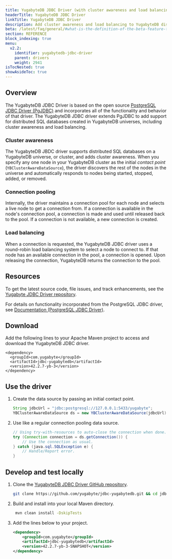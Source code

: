 ```yaml
---
title: YugabyteDB JDBC Driver (with cluster awareness and load balancing)
headerTitle: YugabyteDB JDBC Driver
linkTitle: YugabyteDB JDBC Driver
description: Add cluster awareness and load balancing to YugabyteDB distributed SQL databases 
beta: /latest/faq/general/#what-is-the-definition-of-the-beta-feature-tag
section: REFERENCE
block_indexing: true
menu:
  v2.2:
    identifier: yugabytedb-jdbc-driver
    parent: drivers
    weight: 2941
isTocNested: true
showAsideToc: true
---
```


## Overview

The YugabyteDB JDBC Driver is based on the open source [PostgreSQL JDBC Driver (PgJDBC)](https://github.com/pgjdbc/pgjdbc) and incorporates all of the functionality and behavior of that driver. The YugabyteDB JDBC driver extends PgJDBC to add support for distributed SQL databases created in YugabyteDB universes, including cluster awareness and load balancing.

### Cluster awareness

The YugabyteDB JBDC driver supports distributed SQL databases on a YugabyteDB universe, or cluster, and adds cluster awareness. When you specify any one node in your YugabyteDB cluster as the initial *contact point*  (`YBClusterAwareDataSource`), the driver discovers the rest of the nodes in the universe and automatically responds to nodes being started, stopped, added, or removed.

### Connection pooling

Internally, the driver maintains a connection pool for each node and selects a live node to get a connection from. If a connection is available in the node's connection pool, a connection is made and used until released back to the pool. If a connection is not available, a new connection is created.

### Load balancing

When a connection is requested, the YugabyteDB JDBC driver uses a round-robin load balancing system to select a node to connect to. If that node has an available connection in the pool, a connection is opened. Upon releasing the connection, YugabyteDB returns the connection to the pool.

## Resources

To get the latest source code, file issues, and track enhancements, see the [Yugabyte JDBC Driver repository](https://github.com/yugabyte/jdbc-yugabytedb).

For details on functionality incorporated from the PostgreSQL JDBC driver, see [Documentation (PostgreSQL JDBC Driver)](https://jdbc.postgresql.org/documentation/documentation.html).

## Download

Add the following lines to your Apache Maven project to access and download the YugabyteDB JDBC driver.

```
<dependency>
  <groupId>com.yugabyte</groupId>
  <artifactId>jdbc-yugabytedb</artifactId>
  <version>42.2.7-yb-3</version>
</dependency>
```

## Use the driver

1. Create the data source by passing an initial contact point.

    ```java
    String jdbcUrl = "jdbc:postgresql://127.0.0.1:5433/yugabyte";
    YBClusterAwareDataSource ds = new YBClusterAwareDataSource(jdbcUrl);
    ```

2. Use like a regular connection pooling data source.

    ```java
    // Using try-with-resources to auto-close the connection when done.
    try (Connection connection = ds.getConnection()) {
        // Use the connection as usual.
    } catch (java.sql.SQLException e) {
        // Handle/Report error.
    }
    ```

## Develop and test locally

1. Clone the [YugabyteDB JDBC Driver GitHub repository](https://github.com/yugabyte/jdbc-yugabytedb).

    ```sh
    git clone https://github.com/yugabyte/jdbc-yugabytedb.git && cd jdbc-yugabytedb
    ```

2. Build and install into your local Maven directory.

    ```sh
     mvn clean install -DskipTests
    ```

3. Add the lines below to your project.

    ```xml
    <dependency>
        <groupId>com.yugabyte</groupId>
        <artifactId>jdbc-yugabytedb</artifactId>
        <version>42.2.7-yb-3-SNAPSHOT</version>
    </dependency>
    ```
